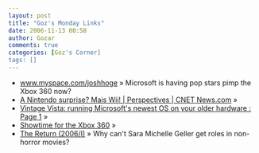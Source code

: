```yaml
---
layout: post
title: "Goz's Monday Links"
date: 2006-11-13 00:58
author: Gozar
comments: true
categories: [Goz's Corner]
tags: []
---
```

<ul>
<li><a href="http://www.myspace.com/joshhoge" title="www.myspace.com/joshhoge">www.myspace.com/joshhoge</a> &raquo; Microsoft is having pop stars pimp the Xbox 360 now?</li>
<li><a href="http://news.com.com/2010-1043_3-6134311.html?part=rss&amp;tag=2547-1_3-0-20&amp;subj=news" title="A Nintendo surprise? Mais Wii! | Perspectives | CNET News.com">A Nintendo surprise? Mais Wii! | Perspectives | CNET News.com</a> &raquo; </li>
<li><a href="http://arstechnica.com/guides/tweaks/vintagevista.ars" title="Vintage Vista: running Microsoft's newest OS on your older hardware : Page 1">Vintage Vista: running Microsoft's newest OS on your older hardware : Page 1</a> &raquo; </li>
<li><a href="http://www.businessweek.com/technology/content/nov2006/tc20061107_374903.htm?campaign_id=bier_tcv.g3a.rss1107n" title="Showtime for the Xbox 360">Showtime for the Xbox 360</a> &raquo; </li>
<li><a href="http://www.imdb.com/title/tt0433442/" title="The Return (2006/I)">The Return (2006/I)</a> &raquo; Why can't Sara Michelle Geller get roles in non-horror movies?</li>
</ul>

